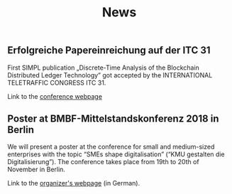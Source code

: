 ﻿---
layout: page
title: News
permalink: /news/
position: 10
---


## Erfolgreiche Papereinreichung auf der ITC 31
First SIMPL publication „Discrete-Time Analysis of the Blockchain Distributed Ledger Technology” got accepted by the INTERNATIONAL TELETRAFFIC CONGRESS ITC 31.

Link to the [conference webpage]( https://itc31.org/)

## Poster at BMBF-Mittelstandskonferenz 2018 in Berlin
We will present a poster at the conference for small and medium-sized enterprises with the topic “SMEs shape digitalisation” (“KMU gestalten die Digitalisierung”).
The conference takes place from 19th to 20th of November in Berlin.

Link to the [organizer's webpage](https://www.softwaresysteme.pt-dlr.de/de/mittelstandskonferenz-2018.php) (in German).
